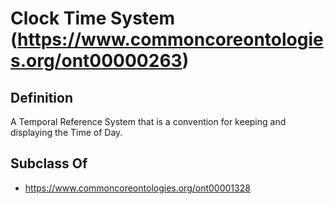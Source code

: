 # Clock Time System (https://www.commoncoreontologies.org/ont00000263)

## Definition
A Temporal Reference System that is a convention for keeping and displaying the Time of Day.

## Subclass Of
- https://www.commoncoreontologies.org/ont00001328

